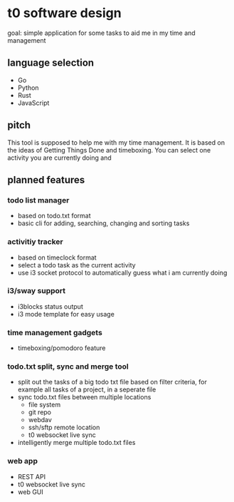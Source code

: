 # t0 software design

goal: simple application for some tasks to aid me in my time and management

## language selection
- Go
- Python
- Rust
- JavaScript

## pitch
This tool is supposed to help me with my time management. It is based on the ideas of Getting Things Done and timeboxing. You can select one activity you are currently doing and 

## planned features

### todo list manager
- based on todo.txt format
- basic cli for adding, searching, changing and sorting tasks

### activitiy tracker
- based on timeclock format
- select a todo task as the current activity
- use i3 socket protocol to automatically guess what i am currently doing

### i3/sway support
- i3blocks status output
- i3 mode template for easy usage

### time management gadgets
- timeboxing/pomodoro feature

### todo.txt split, sync and merge tool
- split out the tasks of a big todo txt file based on filter criteria, for example all tasks of a project, in a seperate file
- sync todo.txt files between multiple locations
    - file system
    - git repo
    - webdav
    - ssh/sftp remote location
    - t0 websocket live sync
- intelligently merge multiple todo.txt files

### web app
- REST API
- t0 websocket live sync
- web GUI
